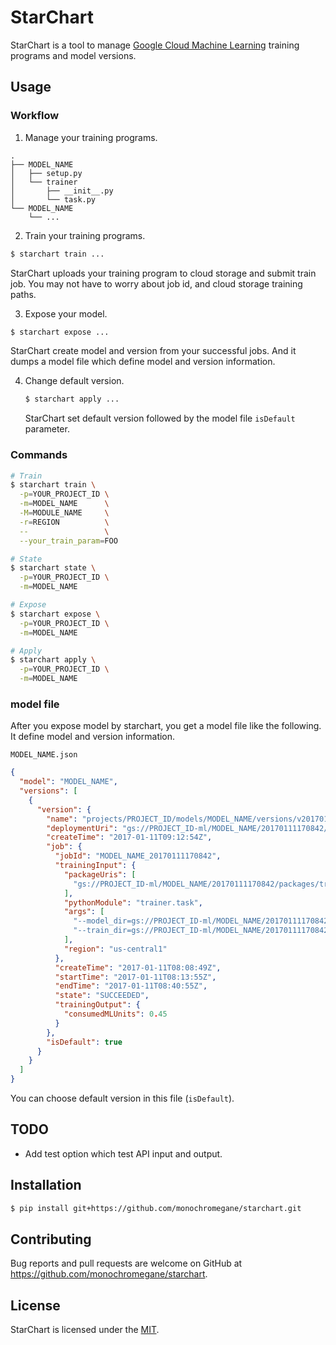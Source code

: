 # StarChart

StarChart is a tool to manage [Google Cloud Machine Learning](https://cloud.google.com/products/machine-learning/) training programs and model versions.

## Usage

### Workflow

1. Manage your training programs.

  ```
  .
  ├── MODEL_NAME
  │   ├── setup.py
  │   └── trainer
  │       ├── __init__.py
  │       └── task.py
  └── MODEL_NAME
      └── ...
  ```

2. Train your training programs.

  ```sh
  $ starchart train ...
  ```

  StarChart uploads your training program to cloud storage and submit train job.
  You may not have to worry about job id, and cloud storage training paths.

3. Expose your model.

  ```sh
  $ starchart expose ...
  ```

  StarChart create model and version from your successful jobs.
  And it dumps a model file which define model and version information.

4. Change default version.

   ```sh
   $ starchart apply ...
   ```

   StarChart set default version followed by the model file `isDefault` parameter.

### Commands

```sh
# Train
$ starchart train \
  -p=YOUR_PROJECT_ID \
  -m=MODEL_NAME      \
  -M=MODULE_NAME     \
  -r=REGION          \
  --                 \
  --your_train_param=FOO

# State
$ starchart state \
  -p=YOUR_PROJECT_ID \
  -m=MODEL_NAME

# Expose
$ starchart expose \
  -p=YOUR_PROJECT_ID \
  -m=MODEL_NAME

# Apply
$ starchart apply \
  -p=YOUR_PROJECT_ID \
  -m=MODEL_NAME
```

### model file

After you expose model by starchart, you get a model file like the following.
It define model and version information.

`MODEL_NAME.json`

```json
{
  "model": "MODEL_NAME",
  "versions": [
    {
      "version": {
        "name": "projects/PROJECT_ID/models/MODEL_NAME/versions/v20170111170842",
        "deploymentUri": "gs://PROJECT_ID-ml/MODEL_NAME/20170111170842/model",
        "createTime": "2017-01-11T09:12:54Z",
        "job": {
          "jobId": "MODEL_NAME_20170111170842",
          "trainingInput": {
            "packageUris": [
              "gs://PROJECT_ID-ml/MODEL_NAME/20170111170842/packages/trainer-0.0.0.tar.gz"
            ],
            "pythonModule": "trainer.task",
            "args": [
              "--model_dir=gs://PROJECT_ID-ml/MODEL_NAME/20170111170842/model",
              "--train_dir=gs://PROJECT_ID-ml/MODEL_NAME/20170111170842/train",
            ],
            "region": "us-central1"
          },
          "createTime": "2017-01-11T08:08:49Z",
          "startTime": "2017-01-11T08:13:55Z",
          "endTime": "2017-01-11T08:40:55Z",
          "state": "SUCCEEDED",
          "trainingOutput": {
            "consumedMLUnits": 0.45
          }
        },
        "isDefault": true
      }
    }
  ]
}
```

You can choose default version in this file (`isDefault`).

## TODO

- Add test option which test API input and output.

## Installation

```sh
$ pip install git+https://github.com/monochromegane/starchart.git
```

## Contributing

Bug reports and pull requests are welcome on GitHub at https://github.com/monochromegane/starchart.


## License

StarChart is licensed under the [MIT](http://opensource.org/licenses/MIT).

